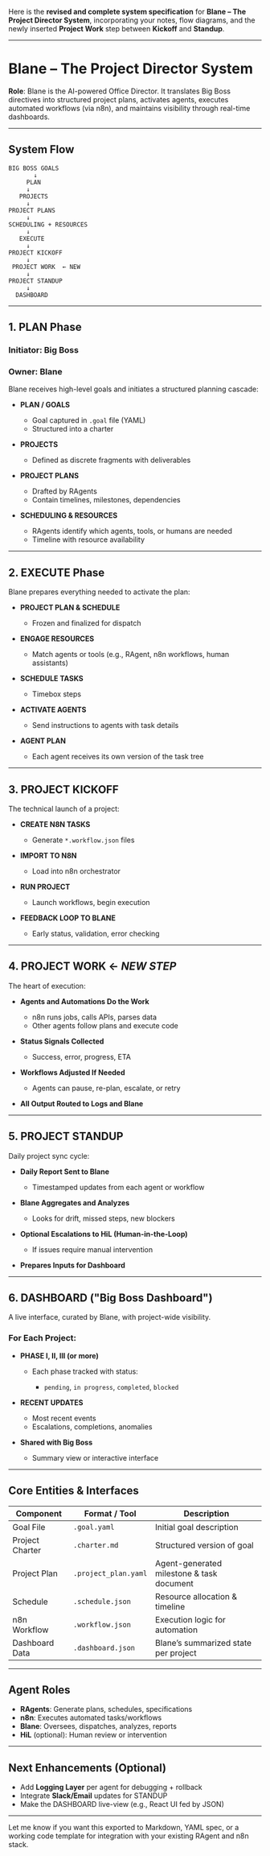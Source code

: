 Here is the **revised and complete system specification** for **Blane – The Project Director System**, incorporating your notes, flow diagrams, and the newly inserted **Project Work** step between **Kickoff** and **Standup**.

---

# **Blane – The Project Director System**

**Role**:
Blane is the AI-powered Office Director. It translates Big Boss directives into structured project plans, activates agents, executes automated workflows (via n8n), and maintains visibility through real-time dashboards.

---

## **System Flow**

```text
BIG BOSS GOALS
       ↓
     PLAN
     ↓
   PROJECTS
     ↓
PROJECT PLANS
     ↓
SCHEDULING + RESOURCES
     ↓
   EXECUTE
     ↓
PROJECT KICKOFF
     ↓
 PROJECT WORK  ← NEW
     ↓
PROJECT STANDUP
     ↓
  DASHBOARD
```

---

## **1. PLAN Phase**

### **Initiator**: Big Boss

### **Owner**: Blane

Blane receives high-level goals and initiates a structured planning cascade:

* **PLAN / GOALS**

  * Goal captured in `.goal` file (YAML)
  * Structured into a charter
* **PROJECTS**

  * Defined as discrete fragments with deliverables
* **PROJECT PLANS**

  * Drafted by RAgents
  * Contain timelines, milestones, dependencies
* **SCHEDULING & RESOURCES**

  * RAgents identify which agents, tools, or humans are needed
  * Timeline with resource availability

---

## **2. EXECUTE Phase**

Blane prepares everything needed to activate the plan:

* **PROJECT PLAN & SCHEDULE**

  * Frozen and finalized for dispatch
* **ENGAGE RESOURCES**

  * Match agents or tools (e.g., RAgent, n8n workflows, human assistants)
* **SCHEDULE TASKS**

  * Timebox steps
* **ACTIVATE AGENTS**

  * Send instructions to agents with task details
* **AGENT PLAN**

  * Each agent receives its own version of the task tree

---

## **3. PROJECT KICKOFF**

The technical launch of a project:

* **CREATE N8N TASKS**

  * Generate `*.workflow.json` files
* **IMPORT TO N8N**

  * Load into n8n orchestrator
* **RUN PROJECT**

  * Launch workflows, begin execution
* **FEEDBACK LOOP TO BLANE**

  * Early status, validation, error checking

---

## **4. PROJECT WORK** ← *NEW STEP*

The heart of execution:

* **Agents and Automations Do the Work**

  * n8n runs jobs, calls APIs, parses data
  * Other agents follow plans and execute code
* **Status Signals Collected**

  * Success, error, progress, ETA
* **Workflows Adjusted If Needed**

  * Agents can pause, re-plan, escalate, or retry
* **All Output Routed to Logs and Blane**

---

## **5. PROJECT STANDUP**

Daily project sync cycle:

* **Daily Report Sent to Blane**

  * Timestamped updates from each agent or workflow
* **Blane Aggregates and Analyzes**

  * Looks for drift, missed steps, new blockers
* **Optional Escalations to HiL (Human-in-the-Loop)**

  * If issues require manual intervention
* **Prepares Inputs for Dashboard**

---

## **6. DASHBOARD ("Big Boss Dashboard")**

A live interface, curated by Blane, with project-wide visibility.

### **For Each Project:**

* **PHASE I, II, III (or more)**

  * Each phase tracked with status:

    * `pending`, `in progress`, `completed`, `blocked`
* **RECENT UPDATES**

  * Most recent events
  * Escalations, completions, anomalies
* **Shared with Big Boss**

  * Summary view or interactive interface

---

## **Core Entities & Interfaces**

| Component       | Format / Tool        | Description                               |
| --------------- | -------------------- | ----------------------------------------- |
| Goal File       | `.goal.yaml`         | Initial goal description                  |
| Project Charter | `.charter.md`        | Structured version of goal                |
| Project Plan    | `.project_plan.yaml` | Agent-generated milestone & task document |
| Schedule        | `.schedule.json`     | Resource allocation & timeline            |
| n8n Workflow    | `.workflow.json`     | Execution logic for automation            |
| Dashboard Data  | `.dashboard.json`    | Blane’s summarized state per project      |

---

## **Agent Roles**

* **RAgents**: Generate plans, schedules, specifications
* **n8n**: Executes automated tasks/workflows
* **Blane**: Oversees, dispatches, analyzes, reports
* **HiL** (optional): Human review or intervention

---

## **Next Enhancements (Optional)**

* Add **Logging Layer** per agent for debugging + rollback
* Integrate **Slack/Email** updates for STANDUP
* Make the DASHBOARD live-view (e.g., React UI fed by JSON)

---

Let me know if you want this exported to Markdown, YAML spec, or a working code template for integration with your existing RAgent and n8n stack.
